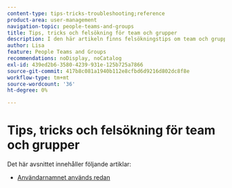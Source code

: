 ```yaml
---
content-type: tips-tricks-troubleshooting;reference
product-area: user-management
navigation-topic: people-teams-and-groups
title: Tips, tricks och felsökning för team och grupper
description: I den här artikeln finns felsökningstips om team och grupper.
author: Lisa
feature: People Teams and Groups
recommendations: noDisplay, noCatalog
exl-id: 439ed2b6-3580-4239-931e-125b725a7866
source-git-commit: 417b8c081a1940b112e8cfbd6d9216d802dc8f8e
workflow-type: tm+mt
source-wordcount: '36'
ht-degree: 0%

---
```


# Tips, tricks och felsökning för team och grupper

Det här avsnittet innehåller följande artiklar:

* [Användarnamnet används redan](../../people-teams-and-groups/tips-tricks-and-troubleshooting/username-already-in-use.md)

